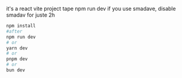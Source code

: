 it's a react vite project tape npm run dev
if  you use smadave, disable smadav for juste 2h
```bash
npm install
#after 
npm run dev
# or
yarn dev
# or
pnpm dev
# or
bun dev
```
